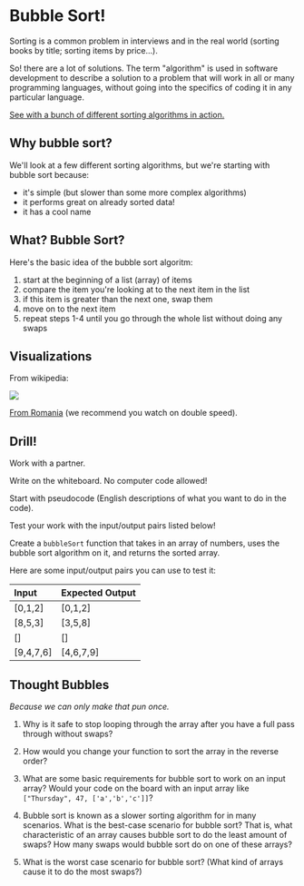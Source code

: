 # Bubble Sort!

Sorting is a common problem in interviews and in the real world (sorting books by title; sorting items by price...).

So! there are a lot of solutions. The term "algorithm" is used in software development to describe a solution to a problem that will work in all or many programming languages, without going into the specifics of coding it in any particular language. 

<a href="http://www.sorting-algorithms.com/" target="_blank">See with a bunch of different sorting algorithms in action.</a>

## Why bubble sort?  

We'll look at a few different sorting algorithms, but we're starting with bubble sort because:

 - it's simple (but slower than some more complex algorithms)
 - it performs great on already sorted data!
 - it has a cool name


## What? Bubble Sort?


Here's the basic idea of the bubble sort algoritm:
  1. start at the beginning of a list (array) of items
  2. compare the item you're looking at to the next item in the list
  3. if this item is greater than the next one, swap them
  4. move on to the next item
  5. repeat steps 1-4 until you go through the whole list without doing any swaps 


## Visualizations

From wikipedia:

![](https://en.wikipedia.org/wiki/Bubble_sort#/media/File:Bubble-sort-example-300px.gif)   

<a href="https://www.youtube.com/watch?v=lyZQPjUT5B4&t=52" target="_blank">
From Romania</a> (we recommend you watch on double speed).

## Drill!

Work with a partner.

Write on the whiteboard. No computer code allowed!

Start with pseudocode (English descriptions of what you want to do in the code).

Test your work with the input/output pairs listed below!

Create a `bubbleSort` function that takes in an array of numbers, uses the bubble sort algorithm on it, and returns the sorted array.

Here are some input/output pairs you can use to test it:

| Input | Expected Output |
| :--- | :--- |
| [0,1,2] | [0,1,2] |
| [8,5,3] | [3,5,8] |
| []  | []  |
| [9,4,7,6] |  [4,6,7,9] |

## Thought Bubbles

_Because we can only make that pun once._

1. Why is it safe to stop looping through the array after you have a full pass through without swaps?  

1. How would you change your function to sort the array in the reverse order?

1. What are some basic requirements for bubble sort to work on an input array?  Would your code on the board with an input array like `["Thursday", 47, ['a','b','c']]`? 

1. Bubble sort is known as a slower sorting algorithm for in many scenarios.   What is the best-case scenario for bubble sort? That is, what characteristic of an array causes bubble sort to do the least amount of swaps?  How many swaps would bubble sort do on one of these arrays?  

1. What is the worst case scenario for bubble sort?  (What kind of arrays cause it to do the most swaps?)  
